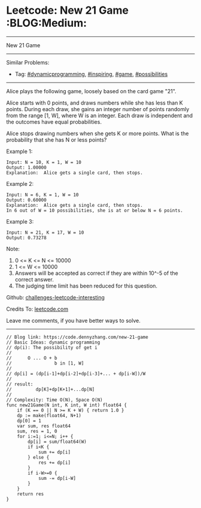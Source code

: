 # Leetcode: New 21 Game     :BLOG:Medium:


---

New 21 Game  

---

Similar Problems:  
-   Tag: [#dynamicprogramming](https://code.dennyzhang.com/tag/dynamicprogramming), [#inspiring](https://code.dennyzhang.com/tag/inspiring), [#game](https://code.dennyzhang.com/tag/game), [#possibilities](https://code.dennyzhang.com/tag/possibilities)

---

Alice plays the following game, loosely based on the card game "21".  

Alice starts with 0 points, and draws numbers while she has less than K points.  During each draw, she gains an integer number of points randomly from the range [1, W], where W is an integer.  Each draw is independent and the outcomes have equal probabilities.  

Alice stops drawing numbers when she gets K or more points.  What is the probability that she has N or less points?  

Example 1:  

    Input: N = 10, K = 1, W = 10
    Output: 1.00000
    Explanation:  Alice gets a single card, then stops.

Example 2:  

    Input: N = 6, K = 1, W = 10
    Output: 0.60000
    Explanation:  Alice gets a single card, then stops.
    In 6 out of W = 10 possibilities, she is at or below N = 6 points.

Example 3:  

    Input: N = 21, K = 17, W = 10
    Output: 0.73278

Note:  

1.  0 <= K <= N <= 10000
2.  1 <= W <= 10000
3.  Answers will be accepted as correct if they are within 10^-5 of the correct answer.
4.  The judging time limit has been reduced for this question.

Github: [challenges-leetcode-interesting](https://github.com/DennyZhang/challenges-leetcode-interesting/tree/master/new-21-game)  

Credits To: [leetcode.com](https://leetcode.com/problems/new-21-game/description/)  

Leave me comments, if you have better ways to solve.  

---

    // Blog link: https://code.dennyzhang.com/new-21-game
    // Basic Ideas: dynamic programming
    // dp(i): The possibility of get i
    //
    //      O ... O + b
    //                b in [1, W]
    //
    // dp[i] = (dp[i-1]+dp[i-2]+dp[i-3]+... + dp[i-W])/W
    //
    // result:
    //         dp[K]+dp[K+1]+...dp[N]
    //
    // Complexity: Time O(N), Space O(N)
    func new21Game(N int, K int, W int) float64 {
        if (K == 0 || N >= K + W) { return 1.0 }
        dp := make(float64, N+1)
        dp[0] = 1
        var sum, res float64
        sum, res = 1, 0
        for i:=1; i<=N; i++ {
            dp[i] = sum/float64(W)
            if i<K {
                sum += dp[i]
            } else {
                res += dp[i] 
            }
            if i-W>=0 {
                sum -= dp[i-W]
            }
        }
        return res
    }